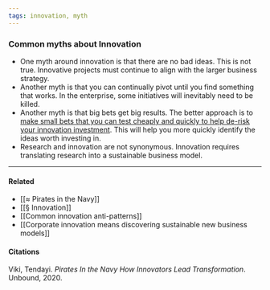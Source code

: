 ```yaml
---
tags: innovation, myth
---
```

### Common myths about Innovation
- One myth around innovation is that there are no bad ideas. This is not true. Innovative projects must continue to align with the larger business strategy.
- Another myth is that you can continually pivot until you find something that works. In the enterprise, some initiatives will inevitably need to be killed.
- Another myth is that big bets get big results. The better approach is to [make small bets that you can test cheaply and quickly to help de-risk your innovation investment](https://publish.obsidian.md/mobydiction/notes/De-risk+innovation+by+making+smaller+bets). This will help you more quickly identify the ideas worth investing in.
- Research and innovation are not synonymous. Innovation requires translating research into a sustainable business model.

---

#### Related
- [[≈ Pirates in the Navy]]
- [[§ Innovation]]
- [[Common innovation anti-patterns]]
- [[Corporate innovation means discovering sustainable new business models]]

#### Citations

Viki, Tendayi. _Pirates In the Navy How Innovators Lead Transformation_. Unbound, 2020.